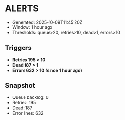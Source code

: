 # ALERTS

- Generated: 2025-10-09T11:45:20Z
- Window: 1 hour ago
- Thresholds: queue>20, retries>10, dead>1, errors>10

## Triggers
- **Retries 195 > 10**
- **Dead 187 > 1**
- **Errors 632 > 10 (since 1 hour ago)**

## Snapshot
- Queue backlog: 0
- Retries: 195
- Dead: 187
- Error lines: 632
